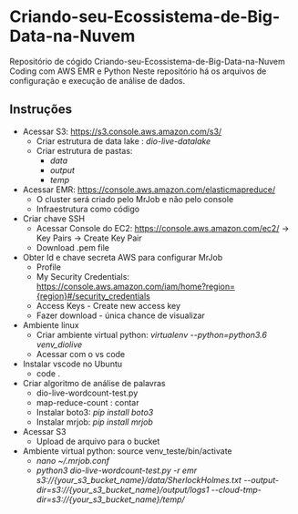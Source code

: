 # Criando-seu-Ecossistema-de-Big-Data-na-Nuvem
Repositório de cógido Criando-seu-Ecossistema-de-Big-Data-na-Nuvem Coding com AWS EMR e Python
Neste repositório há os arquivos de configuração e execução de análise de dados.

## Instruções

* Acessar S3: https://s3.console.aws.amazon.com/s3/ 
  * Criar estrutura de data lake : _dio-live-datalake_
  * Criar estrutura de pastas:
    * _data_
    * _output_
    * _temp_
* Acessar EMR: https://console.aws.amazon.com/elasticmapreduce/
    * O cluster será criado pelo MrJob e não pelo console
    * Infraestrutura como código 
* Criar chave SSH
    * Acessar  Console do EC2: https://console.aws.amazon.com/ec2/ -> Key Pairs -> Create Key Pair	
    * Download .pem file
* Obter Id e chave secreta AWS para configurar MrJob
   * Profile
   * My Security Credentials: https://console.aws.amazon.com/iam/home?region={region}#/security_credentials
   * Access Keys - Create new access key
   * Fazer download - única chance de visualizar
* Ambiente linux
   * Criar ambiente virtual python: _virtualenv --python=python3.6 venv_diolive_
   * Acessar com o vs code
* Instalar vscode no Ubuntu
   *  code .
* Criar algoritmo de análise de palavras
   * dio-live-wordcount-test.py
   * map-reduce-count : contar
   * Instalar boto3: _pip install boto3_
   * Instalar mrjob: _pip install mrjob_
* Acessar S3
   * Upload de arquivo para o bucket
* Ambiente virtual python: source venv_teste/bin/activate
  * _nano ~/.mrjob.conf_
  * _python3 dio-live-wordcount-test.py -r emr s3://{your_s3_bucket_name}/data/SherlockHolmes.txt --output-dir=s3://{your_s3_bucket_name}/output/logs1 --cloud-tmp-dir=s3://{your_s3_bucket_name}/temp/_

